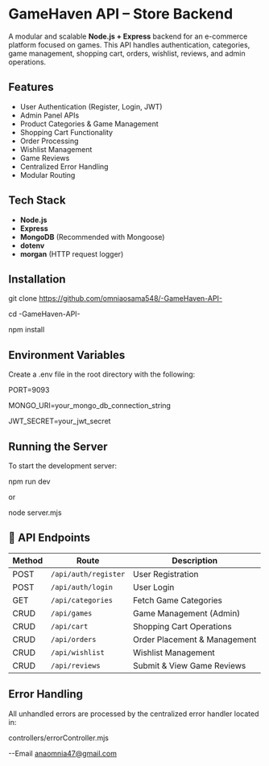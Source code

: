#  GameHaven API – Store Backend

A modular and scalable **Node.js + Express** backend for an e-commerce platform focused on games. This API handles authentication, categories, game management, shopping cart, orders, wishlist, reviews, and admin operations.

##  Features

-  User Authentication (Register, Login, JWT)  
-  Admin Panel APIs  
-  Product Categories & Game Management  
-  Shopping Cart Functionality  
-  Order Processing  
-  Wishlist Management  
-  Game Reviews  
-  Centralized Error Handling  
-  Modular Routing  

##  Tech Stack

- **Node.js**  
- **Express**  
- **MongoDB** (Recommended with Mongoose)  
- **dotenv**  
- **morgan** (HTTP request logger)  

##  Installation

git clone https://github.com/omniaosama548/-GameHaven-API-

cd -GameHaven-API-

npm install

## Environment Variables

Create a .env file in the root directory with the following:

PORT=9093

MONGO_URI=your_mongo_db_connection_string

JWT_SECRET=your_jwt_secret


##  Running the Server

To start the development server:

npm run dev

or

node server.mjs

## 🔗 API Endpoints

| Method | Route                | Description                  |
| ------ | -------------------- | ---------------------------- |
| POST   | `/api/auth/register` | User Registration            |
| POST   | `/api/auth/login`    | User Login                   |
| GET    | `/api/categories`    | Fetch Game Categories        |
| CRUD   | `/api/games`         | Game Management (Admin)      |
| CRUD   | `/api/cart`          | Shopping Cart Operations     |
| CRUD   | `/api/orders`        | Order Placement & Management |
| CRUD   | `/api/wishlist`      | Wishlist Management          |
| CRUD   | `/api/reviews`       | Submit & View Game Reviews   |


##  Error Handling

All unhandled errors are processed by the centralized error handler located in:

controllers/errorController.mjs

--Email
anaomnia47@gmail.com


